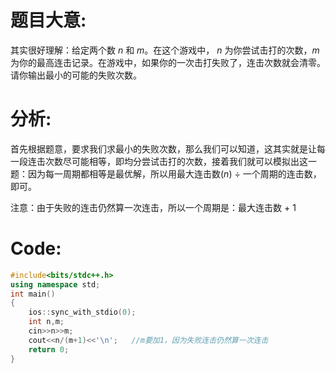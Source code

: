 # 题目大意:
其实很好理解：给定两个数 $n$ 和 $m$。在这个游戏中， $n$ 为你尝试击打的次数，$m$ 为你的最高连击记录。在游戏中，如果你的一次击打失败了，连击次数就会清零。请你输出最小的可能的失败次数。
# 分析:
首先根据题意，要求我们求最小的失败次数，那么我们可以知道，这其实就是让每一段连击次数尽可能相等，即均分尝试击打的次数，接着我们就可以模拟出这一题：因为每一周期都相等是最优解，所以用最大连击数$(n)$ $\div$ 一个周期的连击数，即可。

注意：由于失败的连击仍然算一次连击，所以一个周期是：最大连击数 $+$ $1$

# Code:
```cpp
#include<bits/stdc++.h>
using namespace std;
int main()
{
	ios::sync_with_stdio(0);
	int n,m;
	cin>>n>>m;
	cout<<n/(m+1)<<'\n';   //m要加1，因为失败连击仍然算一次连击
	return 0;
}
```
